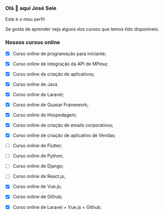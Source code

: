 ### Olá 👋 aqui José Seie

Este é o meu perfil

Se gosta de aprender veja alguns dos cursos que temos tido disponíveis.

### Nossos cursos online

- [x] Curso online de programação para iniciante;
- [x] Curso online de integração da API de MPesa;
- [x] Curso online de criação de aplicativos;
- [x] Curso online de Java
- [x] Curso online de Laravel;
- [x] Curso online de Quasar Framework;
- [x] Curso online de Hospedagem;
- [x] Curso online de criação de emails corporativos;
- [x] Curso online de criação de aplicativo de Vendas;
- [ ] Curso online de Flutter;
- [ ] Curso online de Python;
- [ ] Curso online de Django;
- [ ] Curso online de React.js;
- [x] Curso online de Vue.js;
- [x] Curso online de Github;
- [x] Curso online de Laravel + Vue.js + Github.



